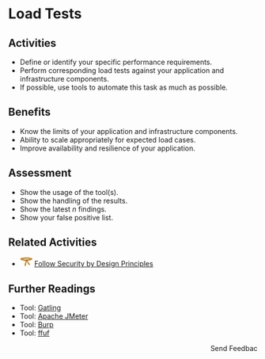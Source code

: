 # Load Tests

## Activities

- Define or identify your specific performance requirements.
- Perform corresponding load tests against your application and infrastructure components.
- If possible, use tools to automate this task as much as possible.

## Benefits

- Know the limits of your application and infrastructure components.
- Ability to scale appropriately for expected load cases.
- Improve availability and resilience of your application.

## Assessment

- Show the usage of the tool(s).
- Show the handling of the results.
- Show the latest *n* findings.
- Show your false positive list.

## Related Activities

- [<img src="https://raw.githubusercontent.com/AppSecure-nrw/security-belts/assets/belt-img/03_security-belt-orange.svg" width="25" />](#) [Follow Security by Design Principles](../orange/follow-security-by-design-principles.md)

## Further Readings

- Tool: [Gatling](https://gatling.io/)
- Tool: [Apache JMeter](https://jmeter.apache.org/)
- Tool: [Burp](https://portswigger.net/burp)
- Tool: [ffuf](https://github.com/ffuf/ffuf)

<p align="right">Send Feedbac</p>
